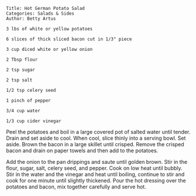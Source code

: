 ~~~ recipe-info
Title: Hot German Potato Salad
Categories: Salads & Sides
Author: Betty Artus
~~~

~~~ recipe-ingredients
3 lbs of white or yellow potatoes

6 slices of thick sliced bacon cut in 1/3" piece

3 cup diced white or yellow onion

2 Tbsp flour

2 tsp sugar

2 tsp salt

1/2 tsp celery seed

1 pinch of pepper

3/4 cup water

1/3 cup cider vinegar
~~~

Peel the potatoes and boil in a large covered pot of salted water until tender. Drain and set aside
to cool. When cool, slice thinly into a serving bowl. Set aside. Brown the bacon in a large skillet
until crisped. Remove the crisped bacon and drain on paper towels and then add to the potatoes.

Add the onion to the pan drippings and saute until golden brown. Stir in the flour, sugar, salt,
celery seed, and pepper. Cook on low heat until bubbly. Stir in the water and the vinegar and heat
until boiling, continue to stir and cook for one minute until slightly thickened. Pour the hot
dressing over the potatoes and bacon, mix together carefully and serve hot.
